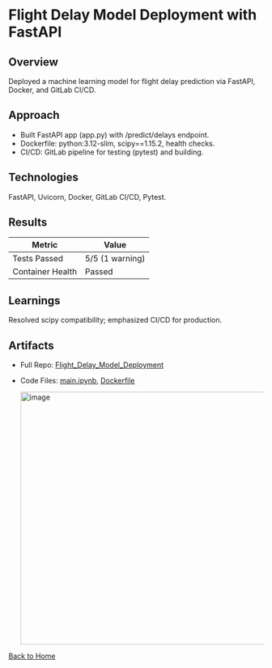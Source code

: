 # Flight Delay Model Deployment with FastAPI

## Overview
Deployed a machine learning model for flight delay prediction via FastAPI, Docker, and GitLab CI/CD.

## Approach
- Built FastAPI app (app.py) with /predict/delays endpoint.
- Dockerfile: python:3.12-slim, scipy==1.15.2, health checks.
- CI/CD: GitLab pipeline for testing (pytest) and building.

## Technologies
FastAPI, Uvicorn, Docker, GitLab CI/CD, Pytest.

## Results
| Metric          | Value          |
|-----------------|----------------|
| Tests Passed    | 5/5 (1 warning)|
| Container Health| Passed         |

## Learnings
Resolved scipy compatibility; emphasized CI/CD for production.

## Artifacts
- Full Repo: [Flight_Delay_Model_Deployment](../Flight_Delay_Model_Deployment)
- Code Files: [main.ipynb](../Flight_Delay_Model_Deployment/ml_deployment_app.py), [Dockerfile](../Flight_Delay_Model_Deployment/ml_deployment_dockerfile)

  <img width="500" height="500" alt="image" src="https://github.com/user-attachments/assets/63572d18-4cb5-4448-98fa-13514a01d6cd" />

[Back to Home](/)
